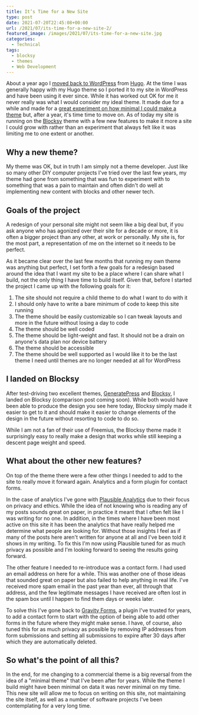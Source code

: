 ```yaml
---
title: It’s Time for a New Site
type: post
date: 2021-07-20T22:45:08+00:00
url: /2021/07/its-time-for-a-new-site-2/
featured_image: /images/2021/07/its-time-for-a-new-site.jpg
categories:
  - Technical
tags:
  - blocksy
  - themes
  - Web Development
---
```


About a year ago I [moved back to WordPress][1] from [Hugo][2]. At the time I was generally happy with my Hugo theme so I ported it to my site in WordPress and have been using it ever since. While it has worked out OK for me it never really was what I would consider my ideal theme. It made due for a while and made for a [great experiment on how minimal I could make a theme][3] but, after a year, it's time time to move on.
As of today my site is running on the [Blocksy][4] theme with a few new features to make it more a site I could grow with rather than an experiment that always felt like it was limiting me to one extent or another.

## Why a new theme?

My theme was OK, but in truth I am simply not a theme developer. Just like so many other DIY computer projects I've tried over the last few years, my theme had gone from something that was fun to experiment with to something that was a pain to maintain and often didn't do well at implementing new content with blocks and other newer tech.

## Goals of the project

A redesign of your personal site might not seem like a big deal but, if you ask anyone who has agonized over their site for a decade or more, it is often a bigger project than any other, at work or personally. My site is, for the most part, a representation of me on the internet so it needs to be perfect.

As it became clear over the last few months that running my own theme was anything but perfect, I set forth a few goals for a redesign based around the idea that I want my site to be a place where I can share what I build, not the only thing I have time to build itself. Given that, before I started the project I came up with the following goals for it:

1. The site should not require a child theme to do what I want to do with it
2. I should only have to write a bare minimum of code to keep this site running
3. The theme should be easily customizable so I can tweak layouts and more in the future without losing a day to code
4. The theme should be well coded
5. The theme should be light-weight and fast. It should not be a drain on anyone's data plan nor device battery
6. The theme should be accessible
7. The theme should be well supported as I would like it to be the last theme I need until themes are no longer needed at all for WordPress

## I landed on Blocksy

After test-driving two excellent themes, [GeneratePress][5] and [Blocksy][4], I landed on Blocksy (comparison post coming soon). While both would have been able to produce the design you see here today, Blocksy simply made it easier to get to it and should make it easier to change elements of the design in the future without resorting to code to do so.

While I am not a fan of their use of Freemius, the Blocksy theme made it surprisingly easy to really make a design that works while still keeping a descent page weight and speed.

## What about the other new features?

On top of the theme there were a few other things I needed to add to the site to really move it forward again. Analytics and a form plugin for contact forms.

In the case of analytics I've gone with [Plausible Analytics][6] due to their focus on privacy and ethics. While the idea of not knowing who is reading any of my posts sounds great on paper, in practice it meant that I often felt like I was writing for no one. In addition, in the times where I have been most active on this site it has been the analytics that have really helped me determine what people are looking for. Without those insights I feel as if many of the posts here aren't written for anyone at all and I've been told it shows in my writing. To fix this I'm now using Plausible tuned for as much privacy as possible and I'm looking forward to seeing the results going forward.

The other feature I needed to re-introduce was a contact form. I had used an email address on here for a while. This was another one of those ideas that sounded great on paper but also failed to help anything in real life. I've received more spam email in the past year than ever, all through that address, and the few legitimate messages I have received are often lost in the spam box until I happen to find them days or weeks later.

To solve this I've gone back to [Gravity Forms][7], a plugin I've trusted for years, to add a contact form to start with the option of being able to add other forms in the future where they might make sense. I have, of course, also tuned this for as much privacy as possible by removing IP addresses from form submissions and setting all submissions to expire after 30 days after which they are automatically deleted.

## So what's the point of all this?

In the end, for me changing to a commercial theme is a big reversal from the idea of a "minimal theme" that I've been after for years. While the theme I build might have been minimal on data it was never minimal on my time. This new site will allow me to focus on writing on this site, not maintaining the site itself, as well as a number of software projects I've been contemplating for a very long time.

 [1]: /2020/08/hello-wordpress-my-old-friend/
 [2]: https://gohugo.io
 [3]: /2021/04/creating-a-minimal-wordpress-theme-in-the-era-of-gutenberg/
 [4]: https://creativethemes.com/blocksy/
 [5]: https://generatepress.com
 [6]: https://plausible.io
 [7]: http://www.gravityforms.com